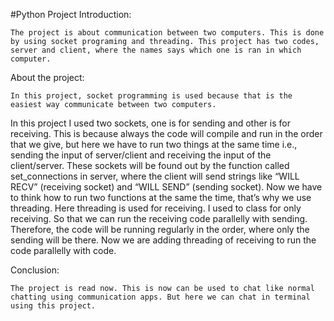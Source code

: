#Python Project
Introduction:

	The project is about communication between two computers. This is done by using socket programing and threading. This project has two codes, server and client, where the names says which one is ran in which computer.


About the project:

	In this project, socket programming is used because that is the easiest way communicate between two computers. 
  In this project I used two sockets, one is for sending and other is for receiving. 
  This is because always the code will compile and run in the order that we give, but here we have to run two things at the same time i.e., sending the input of server/client and receiving the input of the client/server. 
  These sockets will be found out by the function called set_connections in server, where the client will send strings like “WILL RECV” (receiving socket) and “WILL SEND” (sending socket).
  Now we have to think how to run two functions at the same the time, that’s why we use threading. Here threading is used for receiving. 
  I used to class for only receiving.  So that we can run the receiving code parallelly with sending. Therefore, the code will be running regularly in the order, where only the sending will be there.
  Now we are adding threading of receiving to run the code parallelly with code.


Conclusion:

	The project is read now. This is now can be used to chat like normal chatting using communication apps. But here we can chat in terminal using this project.
